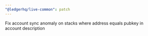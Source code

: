 ```yaml
---
"@ledgerhq/live-common": patch
---
```


Fix account sync anomaly on stacks where address equals pubkey in account description
